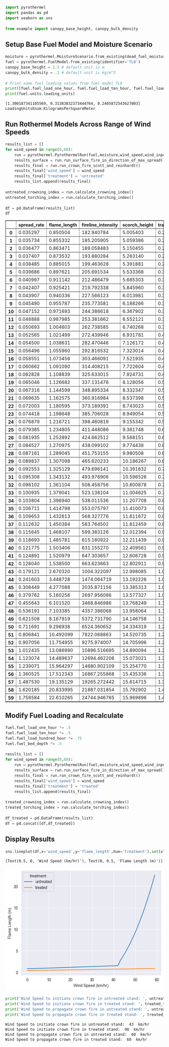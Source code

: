 ```python
import pyrothermel
import pandas as pd
import seaborn as sns

from example import canopy_base_height, canopy_bulk_density
```

## Setup Base Fuel Model and Moisture Scenario


```python
moisture = pyrothermel.MoistureScenario.from_existing(dead_fuel_moisture_class='low',live_fuel_moisture_class='moderate')
fuel = pyrothermel.FuelModel.from_existing(identifier='TL8')
canopy_base_height = 2.5 # default unit is m
canopy_bulk_density = .1 # default unit is kg/m^3

# Print some fuel loading values from fuel model TL8
print([fuel.fuel_load_one_hour, fuel.fuel_load_ten_hour, fuel.fuel_load_hundred_hour])
print(fuel.units.loading_units)

```

    [1.300187341185569, 0.31383832373444764, 0.2465872543627803]
    LoadingUnitsEnum.KilogramsPerSquareMeter
    

## Run Rothermel Models Across Range of Wind Speeds


```python
results_list = []
for wind_speed in range(0,60):
    run = pyrothermel.PyrothermelRun(fuel,moisture,wind_speed,wind_input_mode='ten_meter',canopy_base_height=canopy_base_height,canopy_bulk_density=canopy_bulk_density,canopy_cover=.5,canopy_height=20,canopy_ratio=.6)
    results_surface = run.run_surface_fire_in_direction_of_max_spread()
    results_final = run.run_crown_fire_scott_and_reinhardt()
    results_final['wind_speed'] = wind_speed
    results_final['treatment'] = 'untreated'
    results_list.append(results_final)
    
untreated_crowning_index = run.calculate_crowning_index()
untreated_torching_index = run.calculate_torching_index()
    
df = pd.DataFrame(results_list)
df

```




<div>
<style scoped>
    .dataframe tbody tr th:only-of-type {
        vertical-align: middle;
    }

    .dataframe tbody tr th {
        vertical-align: top;
    }

    .dataframe thead th {
        text-align: right;
    }
</style>
<table border="1" class="dataframe">
  <thead>
    <tr style="text-align: right;">
      <th></th>
      <th>spread_rate</th>
      <th>flame_length</th>
      <th>fireline_intensity</th>
      <th>scorch_height</th>
      <th>transition_ratio</th>
      <th>active_ratio</th>
      <th>fire_type</th>
      <th>wind_speed</th>
      <th>treatment</th>
    </tr>
  </thead>
  <tbody>
    <tr>
      <th>0</th>
      <td>0.035297</td>
      <td>0.850504</td>
      <td>182.940784</td>
      <td>5.005403</td>
      <td>0.274758</td>
      <td>0.025974</td>
      <td>Surface</td>
      <td>0</td>
      <td>untreated</td>
    </tr>
    <tr>
      <th>1</th>
      <td>0.035734</td>
      <td>0.855332</td>
      <td>185.205905</td>
      <td>5.059386</td>
      <td>0.278160</td>
      <td>0.028804</td>
      <td>Surface</td>
      <td>1</td>
      <td>untreated</td>
    </tr>
    <tr>
      <th>2</th>
      <td>0.036477</td>
      <td>0.863471</td>
      <td>189.058483</td>
      <td>5.150455</td>
      <td>0.283946</td>
      <td>0.033603</td>
      <td>Surface</td>
      <td>2</td>
      <td>untreated</td>
    </tr>
    <tr>
      <th>3</th>
      <td>0.037407</td>
      <td>0.873532</td>
      <td>193.880284</td>
      <td>5.263140</td>
      <td>0.291188</td>
      <td>0.039601</td>
      <td>Surface</td>
      <td>3</td>
      <td>untreated</td>
    </tr>
    <tr>
      <th>4</th>
      <td>0.038485</td>
      <td>0.885015</td>
      <td>199.463628</td>
      <td>5.391881</td>
      <td>0.299574</td>
      <td>0.046541</td>
      <td>Surface</td>
      <td>4</td>
      <td>untreated</td>
    </tr>
    <tr>
      <th>5</th>
      <td>0.039686</td>
      <td>0.897621</td>
      <td>205.691534</td>
      <td>5.533368</td>
      <td>0.308928</td>
      <td>0.054277</td>
      <td>Surface</td>
      <td>5</td>
      <td>untreated</td>
    </tr>
    <tr>
      <th>6</th>
      <td>0.040997</td>
      <td>0.911142</td>
      <td>212.486479</td>
      <td>5.685303</td>
      <td>0.319133</td>
      <td>0.062713</td>
      <td>Surface</td>
      <td>6</td>
      <td>untreated</td>
    </tr>
    <tr>
      <th>7</th>
      <td>0.042407</td>
      <td>0.925421</td>
      <td>219.792338</td>
      <td>5.845960</td>
      <td>0.330106</td>
      <td>0.071779</td>
      <td>Surface</td>
      <td>7</td>
      <td>untreated</td>
    </tr>
    <tr>
      <th>8</th>
      <td>0.043907</td>
      <td>0.940336</td>
      <td>227.566123</td>
      <td>6.013981</td>
      <td>0.341781</td>
      <td>0.081423</td>
      <td>Surface</td>
      <td>8</td>
      <td>untreated</td>
    </tr>
    <tr>
      <th>9</th>
      <td>0.045490</td>
      <td>0.955787</td>
      <td>235.773581</td>
      <td>6.188266</td>
      <td>0.354108</td>
      <td>0.091601</td>
      <td>Surface</td>
      <td>9</td>
      <td>untreated</td>
    </tr>
    <tr>
      <th>10</th>
      <td>0.047152</td>
      <td>0.971693</td>
      <td>244.386618</td>
      <td>6.367902</td>
      <td>0.367044</td>
      <td>0.102279</td>
      <td>Surface</td>
      <td>10</td>
      <td>untreated</td>
    </tr>
    <tr>
      <th>11</th>
      <td>0.048888</td>
      <td>0.987985</td>
      <td>253.381662</td>
      <td>6.552121</td>
      <td>0.380553</td>
      <td>0.113428</td>
      <td>Surface</td>
      <td>11</td>
      <td>untreated</td>
    </tr>
    <tr>
      <th>12</th>
      <td>0.050693</td>
      <td>1.004603</td>
      <td>262.738585</td>
      <td>6.740268</td>
      <td>0.394606</td>
      <td>0.125023</td>
      <td>Surface</td>
      <td>12</td>
      <td>untreated</td>
    </tr>
    <tr>
      <th>13</th>
      <td>0.052565</td>
      <td>1.021499</td>
      <td>272.439946</td>
      <td>6.931781</td>
      <td>0.409177</td>
      <td>0.137042</td>
      <td>Surface</td>
      <td>13</td>
      <td>untreated</td>
    </tr>
    <tr>
      <th>14</th>
      <td>0.054500</td>
      <td>1.038631</td>
      <td>282.470446</td>
      <td>7.126172</td>
      <td>0.424242</td>
      <td>0.149466</td>
      <td>Surface</td>
      <td>14</td>
      <td>untreated</td>
    </tr>
    <tr>
      <th>15</th>
      <td>0.056496</td>
      <td>1.055960</td>
      <td>292.816532</td>
      <td>7.323014</td>
      <td>0.439780</td>
      <td>0.162279</td>
      <td>Surface</td>
      <td>15</td>
      <td>untreated</td>
    </tr>
    <tr>
      <th>16</th>
      <td>0.058551</td>
      <td>1.073456</td>
      <td>303.466091</td>
      <td>7.521935</td>
      <td>0.455775</td>
      <td>0.175465</td>
      <td>Surface</td>
      <td>16</td>
      <td>untreated</td>
    </tr>
    <tr>
      <th>17</th>
      <td>0.060662</td>
      <td>1.091090</td>
      <td>314.408215</td>
      <td>7.722604</td>
      <td>0.472209</td>
      <td>0.189011</td>
      <td>Surface</td>
      <td>17</td>
      <td>untreated</td>
    </tr>
    <tr>
      <th>18</th>
      <td>0.062828</td>
      <td>1.108839</td>
      <td>325.633015</td>
      <td>7.924731</td>
      <td>0.489067</td>
      <td>0.202906</td>
      <td>Surface</td>
      <td>18</td>
      <td>untreated</td>
    </tr>
    <tr>
      <th>19</th>
      <td>0.065046</td>
      <td>1.126682</td>
      <td>337.131476</td>
      <td>8.128056</td>
      <td>0.506337</td>
      <td>0.217136</td>
      <td>Surface</td>
      <td>19</td>
      <td>untreated</td>
    </tr>
    <tr>
      <th>20</th>
      <td>0.067316</td>
      <td>1.144599</td>
      <td>348.895334</td>
      <td>8.332347</td>
      <td>0.524005</td>
      <td>0.231694</td>
      <td>Surface</td>
      <td>20</td>
      <td>untreated</td>
    </tr>
    <tr>
      <th>21</th>
      <td>0.069635</td>
      <td>1.162575</td>
      <td>360.916984</td>
      <td>8.537398</td>
      <td>0.542060</td>
      <td>0.246568</td>
      <td>Surface</td>
      <td>21</td>
      <td>untreated</td>
    </tr>
    <tr>
      <th>22</th>
      <td>0.072003</td>
      <td>1.180595</td>
      <td>373.189391</td>
      <td>8.743023</td>
      <td>0.560492</td>
      <td>0.261751</td>
      <td>Surface</td>
      <td>22</td>
      <td>untreated</td>
    </tr>
    <tr>
      <th>23</th>
      <td>0.074418</td>
      <td>1.198648</td>
      <td>385.706028</td>
      <td>8.949054</td>
      <td>0.579291</td>
      <td>0.277235</td>
      <td>Surface</td>
      <td>23</td>
      <td>untreated</td>
    </tr>
    <tr>
      <th>24</th>
      <td>0.076879</td>
      <td>1.216721</td>
      <td>398.460819</td>
      <td>9.155342</td>
      <td>0.598447</td>
      <td>0.293011</td>
      <td>Surface</td>
      <td>24</td>
      <td>untreated</td>
    </tr>
    <tr>
      <th>25</th>
      <td>0.079385</td>
      <td>1.234805</td>
      <td>411.448086</td>
      <td>9.361748</td>
      <td>0.617953</td>
      <td>0.309073</td>
      <td>Surface</td>
      <td>25</td>
      <td>untreated</td>
    </tr>
    <tr>
      <th>26</th>
      <td>0.081935</td>
      <td>1.252892</td>
      <td>424.662512</td>
      <td>9.568151</td>
      <td>0.637799</td>
      <td>0.325414</td>
      <td>Surface</td>
      <td>26</td>
      <td>untreated</td>
    </tr>
    <tr>
      <th>27</th>
      <td>0.084527</td>
      <td>1.270975</td>
      <td>438.099102</td>
      <td>9.774438</td>
      <td>0.657980</td>
      <td>0.342028</td>
      <td>Surface</td>
      <td>27</td>
      <td>untreated</td>
    </tr>
    <tr>
      <th>28</th>
      <td>0.087161</td>
      <td>1.289045</td>
      <td>451.753155</td>
      <td>9.980508</td>
      <td>0.678487</td>
      <td>0.358909</td>
      <td>Surface</td>
      <td>28</td>
      <td>untreated</td>
    </tr>
    <tr>
      <th>29</th>
      <td>0.089837</td>
      <td>1.307098</td>
      <td>465.620233</td>
      <td>10.186267</td>
      <td>0.699314</td>
      <td>0.376053</td>
      <td>Surface</td>
      <td>29</td>
      <td>untreated</td>
    </tr>
    <tr>
      <th>30</th>
      <td>0.092553</td>
      <td>1.325129</td>
      <td>479.696141</td>
      <td>10.391632</td>
      <td>0.720454</td>
      <td>0.393453</td>
      <td>Surface</td>
      <td>30</td>
      <td>untreated</td>
    </tr>
    <tr>
      <th>31</th>
      <td>0.095308</td>
      <td>1.343132</td>
      <td>493.976906</td>
      <td>10.596526</td>
      <td>0.741903</td>
      <td>0.411104</td>
      <td>Surface</td>
      <td>31</td>
      <td>untreated</td>
    </tr>
    <tr>
      <th>32</th>
      <td>0.098102</td>
      <td>1.361104</td>
      <td>508.458756</td>
      <td>10.800878</td>
      <td>0.763653</td>
      <td>0.429003</td>
      <td>Surface</td>
      <td>32</td>
      <td>untreated</td>
    </tr>
    <tr>
      <th>33</th>
      <td>0.100935</td>
      <td>1.379041</td>
      <td>523.138104</td>
      <td>11.004625</td>
      <td>0.785700</td>
      <td>0.447144</td>
      <td>Surface</td>
      <td>33</td>
      <td>untreated</td>
    </tr>
    <tr>
      <th>34</th>
      <td>0.103804</td>
      <td>1.396940</td>
      <td>538.011536</td>
      <td>11.207708</td>
      <td>0.808038</td>
      <td>0.465524</td>
      <td>Surface</td>
      <td>34</td>
      <td>untreated</td>
    </tr>
    <tr>
      <th>35</th>
      <td>0.106711</td>
      <td>1.414798</td>
      <td>553.075797</td>
      <td>11.410073</td>
      <td>0.830663</td>
      <td>0.484138</td>
      <td>Surface</td>
      <td>35</td>
      <td>untreated</td>
    </tr>
    <tr>
      <th>36</th>
      <td>0.109653</td>
      <td>1.432613</td>
      <td>568.327776</td>
      <td>11.611672</td>
      <td>0.853570</td>
      <td>0.502983</td>
      <td>Surface</td>
      <td>36</td>
      <td>untreated</td>
    </tr>
    <tr>
      <th>37</th>
      <td>0.112632</td>
      <td>1.450384</td>
      <td>583.764502</td>
      <td>11.812459</td>
      <td>0.876754</td>
      <td>0.522055</td>
      <td>Surface</td>
      <td>37</td>
      <td>untreated</td>
    </tr>
    <tr>
      <th>38</th>
      <td>0.115645</td>
      <td>1.468107</td>
      <td>599.383126</td>
      <td>12.012394</td>
      <td>0.900212</td>
      <td>0.541350</td>
      <td>Surface</td>
      <td>38</td>
      <td>untreated</td>
    </tr>
    <tr>
      <th>39</th>
      <td>0.118693</td>
      <td>1.485781</td>
      <td>615.180922</td>
      <td>12.211439</td>
      <td>0.923939</td>
      <td>0.560865</td>
      <td>Surface</td>
      <td>39</td>
      <td>untreated</td>
    </tr>
    <tr>
      <th>40</th>
      <td>0.121775</td>
      <td>1.503406</td>
      <td>631.155270</td>
      <td>12.409561</td>
      <td>0.947930</td>
      <td>0.580597</td>
      <td>Surface</td>
      <td>40</td>
      <td>untreated</td>
    </tr>
    <tr>
      <th>41</th>
      <td>0.124891</td>
      <td>1.520979</td>
      <td>647.303657</td>
      <td>12.606728</td>
      <td>0.972184</td>
      <td>0.600542</td>
      <td>Surface</td>
      <td>41</td>
      <td>untreated</td>
    </tr>
    <tr>
      <th>42</th>
      <td>0.128040</td>
      <td>1.538500</td>
      <td>663.623663</td>
      <td>12.802911</td>
      <td>0.996695</td>
      <td>0.620699</td>
      <td>Surface</td>
      <td>42</td>
      <td>untreated</td>
    </tr>
    <tr>
      <th>43</th>
      <td>0.179121</td>
      <td>2.670320</td>
      <td>1004.322097</td>
      <td>12.998085</td>
      <td>1.021460</td>
      <td>0.641063</td>
      <td>Torching</td>
      <td>43</td>
      <td>untreated</td>
    </tr>
    <tr>
      <th>44</th>
      <td>0.241603</td>
      <td>3.448728</td>
      <td>1474.064719</td>
      <td>13.192226</td>
      <td>1.046476</td>
      <td>0.661632</td>
      <td>Torching</td>
      <td>44</td>
      <td>untreated</td>
    </tr>
    <tr>
      <th>45</th>
      <td>0.308449</td>
      <td>4.277088</td>
      <td>2035.871156</td>
      <td>13.385313</td>
      <td>1.071740</td>
      <td>0.682403</td>
      <td>Torching</td>
      <td>45</td>
      <td>untreated</td>
    </tr>
    <tr>
      <th>46</th>
      <td>0.379762</td>
      <td>5.160256</td>
      <td>2697.956066</td>
      <td>13.577327</td>
      <td>1.097248</td>
      <td>0.703375</td>
      <td>Torching</td>
      <td>46</td>
      <td>untreated</td>
    </tr>
    <tr>
      <th>47</th>
      <td>0.455643</td>
      <td>6.101520</td>
      <td>3468.846986</td>
      <td>13.768249</td>
      <td>1.122998</td>
      <td>0.724544</td>
      <td>Torching</td>
      <td>47</td>
      <td>untreated</td>
    </tr>
    <tr>
      <th>48</th>
      <td>0.536191</td>
      <td>7.103385</td>
      <td>4357.386068</td>
      <td>13.958064</td>
      <td>1.148986</td>
      <td>0.745907</td>
      <td>Torching</td>
      <td>48</td>
      <td>untreated</td>
    </tr>
    <tr>
      <th>49</th>
      <td>0.621508</td>
      <td>8.167919</td>
      <td>5372.731790</td>
      <td>14.146758</td>
      <td>1.175210</td>
      <td>0.767464</td>
      <td>Torching</td>
      <td>49</td>
      <td>untreated</td>
    </tr>
    <tr>
      <th>50</th>
      <td>0.711691</td>
      <td>9.296938</td>
      <td>6524.360652</td>
      <td>14.334319</td>
      <td>1.201667</td>
      <td>0.789210</td>
      <td>Torching</td>
      <td>50</td>
      <td>untreated</td>
    </tr>
    <tr>
      <th>51</th>
      <td>0.806841</td>
      <td>10.492099</td>
      <td>7822.068863</td>
      <td>14.520735</td>
      <td>1.228355</td>
      <td>0.811145</td>
      <td>Torching</td>
      <td>51</td>
      <td>untreated</td>
    </tr>
    <tr>
      <th>52</th>
      <td>0.907056</td>
      <td>11.754955</td>
      <td>9275.974007</td>
      <td>14.705996</td>
      <td>1.255270</td>
      <td>0.833266</td>
      <td>Torching</td>
      <td>52</td>
      <td>untreated</td>
    </tr>
    <tr>
      <th>53</th>
      <td>1.012435</td>
      <td>13.086990</td>
      <td>10896.516695</td>
      <td>14.890094</td>
      <td>1.282410</td>
      <td>0.855571</td>
      <td>Torching</td>
      <td>53</td>
      <td>untreated</td>
    </tr>
    <tr>
      <th>54</th>
      <td>1.123074</td>
      <td>14.489637</td>
      <td>12694.462206</td>
      <td>15.073021</td>
      <td>1.309773</td>
      <td>0.878058</td>
      <td>Torching</td>
      <td>54</td>
      <td>untreated</td>
    </tr>
    <tr>
      <th>55</th>
      <td>1.239071</td>
      <td>15.964297</td>
      <td>14680.902109</td>
      <td>15.254770</td>
      <td>1.337357</td>
      <td>0.900726</td>
      <td>Torching</td>
      <td>55</td>
      <td>untreated</td>
    </tr>
    <tr>
      <th>56</th>
      <td>1.360525</td>
      <td>17.512343</td>
      <td>16867.255868</td>
      <td>15.435336</td>
      <td>1.365159</td>
      <td>0.923571</td>
      <td>Torching</td>
      <td>56</td>
      <td>untreated</td>
    </tr>
    <tr>
      <th>57</th>
      <td>1.487530</td>
      <td>19.135129</td>
      <td>19265.272442</td>
      <td>15.614715</td>
      <td>1.393177</td>
      <td>0.946593</td>
      <td>Torching</td>
      <td>57</td>
      <td>untreated</td>
    </tr>
    <tr>
      <th>58</th>
      <td>1.620185</td>
      <td>20.833995</td>
      <td>21887.031854</td>
      <td>15.792902</td>
      <td>1.421409</td>
      <td>0.969790</td>
      <td>Torching</td>
      <td>58</td>
      <td>untreated</td>
    </tr>
    <tr>
      <th>59</th>
      <td>1.758584</td>
      <td>22.610265</td>
      <td>24744.946765</td>
      <td>15.969896</td>
      <td>1.449853</td>
      <td>0.993159</td>
      <td>Torching</td>
      <td>59</td>
      <td>untreated</td>
    </tr>
  </tbody>
</table>
</div>



## Modify Fuel Loading and Recalculate


```python
fuel.fuel_load_one_hour *= .5
fuel.fuel_load_ten_hour *= .5
fuel.fuel_load_hundred_hour *= .75
fuel.fuel_bed_depth *= .5

results_list = []
for wind_speed in range(0,60):
    run = pyrothermel.PyrothermelRun(fuel,moisture,wind_speed,wind_input_mode='ten_meter',canopy_base_height=2.5,canopy_bulk_density=.1,canopy_cover=.5,canopy_height=20,canopy_ratio=.6)
    results_surface = run.run_surface_fire_in_direction_of_max_spread()
    results_final = run.run_crown_fire_scott_and_reinhardt()
    results_final['wind_speed'] = wind_speed
    results_final['treatment'] = 'treated'
    results_list.append(results_final)

treated_crowning_index = run.calculate_crowning_index()
treated_torching_index = run.calculate_torching_index()

df_treated = pd.DataFrame(results_list)
df = pd.concat([df,df_treated])
```

## Display Results


```python
sns.lineplot(df,x='wind_speed',y='flame_length',hue='treatment').set(xlabel='Wind Speed (km/hr)',ylabel='Flame Length (m)')
```




    [Text(0.5, 0, 'Wind Speed (km/hr)'), Text(0, 0.5, 'Flame Length (m)')]




    
![png](example_files/example_8_1.png)
    



```python
print('Wind Speed to initiate crown fire in untreated stand: ', untreated_torching_index, ' km/hr')
print('Wind Speed to initiate crown fire in treated stand: ', treated_torching_index, ' km/hr')
print('Wind Speed to propagate crown fire in untreated stand: ', untreated_crowning_index, ' km/hr')
print('Wind Speed to propagate crown fire in treated stand: ', treated_crowning_index, ' km/hr')
```

    Wind Speed to initiate crown fire in untreated stand:  43  km/hr
    Wind Speed to initiate crown fire in treated stand:  98  km/hr
    Wind Speed to propagate crown fire in untreated stand:  60  km/hr
    Wind Speed to propagate crown fire in treated stand:  60  km/hr
    


```python

```
